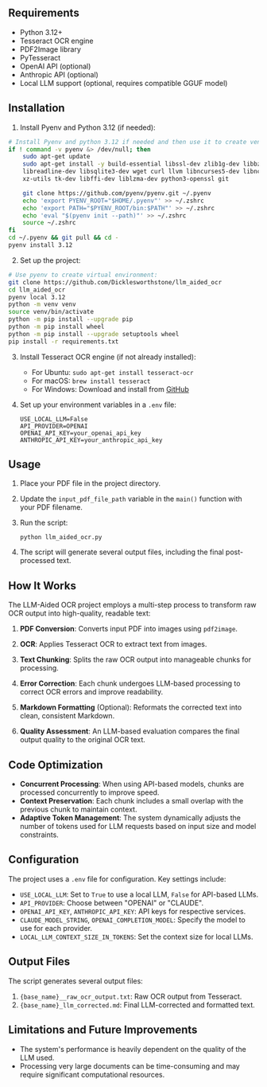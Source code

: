 
## Requirements

- Python 3.12+
- Tesseract OCR engine
- PDF2Image library
- PyTesseract
- OpenAI API (optional)
- Anthropic API (optional)
- Local LLM support (optional, requires compatible GGUF model)

## Installation

1. Install Pyenv and Python 3.12 (if needed):

```bash
# Install Pyenv and python 3.12 if needed and then use it to create venv:
if ! command -v pyenv &> /dev/null; then
    sudo apt-get update
    sudo apt-get install -y build-essential libssl-dev zlib1g-dev libbz2-dev \
    libreadline-dev libsqlite3-dev wget curl llvm libncurses5-dev libncursesw5-dev \
    xz-utils tk-dev libffi-dev liblzma-dev python3-openssl git

    git clone https://github.com/pyenv/pyenv.git ~/.pyenv
    echo 'export PYENV_ROOT="$HOME/.pyenv"' >> ~/.zshrc
    echo 'export PATH="$PYENV_ROOT/bin:$PATH"' >> ~/.zshrc
    echo 'eval "$(pyenv init --path)"' >> ~/.zshrc
    source ~/.zshrc
fi
cd ~/.pyenv && git pull && cd -
pyenv install 3.12
```

2. Set up the project:

```bash
# Use pyenv to create virtual environment:
git clone https://github.com/Dicklesworthstone/llm_aided_ocr    
cd llm_aided_ocr          
pyenv local 3.12
python -m venv venv
source venv/bin/activate
python -m pip install --upgrade pip
python -m pip install wheel
python -m pip install --upgrade setuptools wheel
pip install -r requirements.txt
```

3. Install Tesseract OCR engine (if not already installed):
   - For Ubuntu: `sudo apt-get install tesseract-ocr`
   - For macOS: `brew install tesseract`
   - For Windows: Download and install from [GitHub](https://github.com/UB-Mannheim/tesseract/wiki)

4. Set up your environment variables in a `.env` file:
   ```
   USE_LOCAL_LLM=False
   API_PROVIDER=OPENAI
   OPENAI_API_KEY=your_openai_api_key
   ANTHROPIC_API_KEY=your_anthropic_api_key
   ```

## Usage

1. Place your PDF file in the project directory.

2. Update the `input_pdf_file_path` variable in the `main()` function with your PDF filename.

3. Run the script:
   ```
   python llm_aided_ocr.py
   ```

4. The script will generate several output files, including the final post-processed text.

## How It Works

The LLM-Aided OCR project employs a multi-step process to transform raw OCR output into high-quality, readable text:

1. **PDF Conversion**: Converts input PDF into images using `pdf2image`.

2. **OCR**: Applies Tesseract OCR to extract text from images.

3. **Text Chunking**: Splits the raw OCR output into manageable chunks for processing.

4. **Error Correction**: Each chunk undergoes LLM-based processing to correct OCR errors and improve readability.

5. **Markdown Formatting** (Optional): Reformats the corrected text into clean, consistent Markdown.

6. **Quality Assessment**: An LLM-based evaluation compares the final output quality to the original OCR text.

## Code Optimization

- **Concurrent Processing**: When using API-based models, chunks are processed concurrently to improve speed.
- **Context Preservation**: Each chunk includes a small overlap with the previous chunk to maintain context.
- **Adaptive Token Management**: The system dynamically adjusts the number of tokens used for LLM requests based on input size and model constraints.

## Configuration

The project uses a `.env` file for configuration. Key settings include:

- `USE_LOCAL_LLM`: Set to `True` to use a local LLM, `False` for API-based LLMs.
- `API_PROVIDER`: Choose between "OPENAI" or "CLAUDE".
- `OPENAI_API_KEY`, `ANTHROPIC_API_KEY`: API keys for respective services.
- `CLAUDE_MODEL_STRING`, `OPENAI_COMPLETION_MODEL`: Specify the model to use for each provider.
- `LOCAL_LLM_CONTEXT_SIZE_IN_TOKENS`: Set the context size for local LLMs.

## Output Files

The script generates several output files:

1. `{base_name}__raw_ocr_output.txt`: Raw OCR output from Tesseract.
2. `{base_name}_llm_corrected.md`: Final LLM-corrected and formatted text.

## Limitations and Future Improvements

- The system's performance is heavily dependent on the quality of the LLM used.
- Processing very large documents can be time-consuming and may require significant computational resources.

